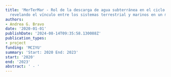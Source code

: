```yaml
---
title: 'MerTerMar - Rol de la descarga de agua subterránea en el ciclo del mercurio:
  revelando el vínculo entre los sistemas terrestrial y marinos en un mundo cambiante'
authors:
- Andrea G. Bravo
date: '2020-01-01'
publishDate: '2024-08-14T09:35:58.130088Z'
publication_types:
- project
funding: 'MCIYU'
summary: 'Start: 2020 End: 2023'
start: '2020'
end: '2023'
abstract: ' - '
---
```

